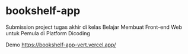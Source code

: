 # bookshelf-app
Submission project tugas akhir di kelas Belajar Membuat Front-end Web untuk Pemula di Platform Dicoding

Demo
https://bookshelf-app-vert.vercel.app/
